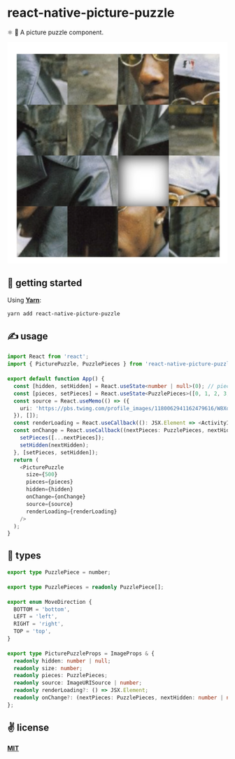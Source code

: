 # react-native-picture-puzzle
⚛️ 🧩  A picture puzzle component.

<p align="center">
  <img src="./public/logo.png"></img>
</p>


## 🚀 getting started

Using [**Yarn**](https://yarnpkg.com):

```sh
yarn add react-native-picture-puzzle
```

## ✍️ usage

```typescript
import React from 'react';
import { PicturePuzzle, PuzzlePieces } from 'react-native-picture-puzzle';

export default function App() {
  const [hidden, setHidden] = React.useState<number | null>(0); // piece to obscure
  const [pieces, setPieces] = React.useState<PuzzlePieces>([0, 1, 2, 3, 4, 5, 6, 7, 8]);
  const source = React.useMemo(() => ({
    uri: 'https://pbs.twimg.com/profile_images/1180062941162479616/W8XdhKTG_400x400.jpg',
  }), []);
  const renderLoading = React.useCallback((): JSX.Element => <ActivityIndicator />, []);
  const onChange = React.useCallback((nextPieces: PuzzlePieces, nextHidden: number | null): void => {
    setPieces([...nextPieces]);
    setHidden(nextHidden);
  }, [setPieces, setHidden]);
  return (
    <PicturePuzzle
      size={500}
      pieces={pieces}
      hidden={hidden}
      onChange={onChange}
      source={source}
      renderLoading={renderLoading}
    />
  );
}
```

## 🦄 types

```typescript
export type PuzzlePiece = number;

export type PuzzlePieces = readonly PuzzlePiece[];

export enum MoveDirection {
  BOTTOM = 'bottom',
  LEFT = 'left',
  RIGHT = 'right',
  TOP = 'top',
}

export type PicturePuzzleProps = ImageProps & {
  readonly hidden: number | null;
  readonly size: number;
  readonly pieces: PuzzlePieces;
  readonly source: ImageURISource | number;
  readonly renderLoading?: () => JSX.Element;
  readonly onChange?: (nextPieces: PuzzlePieces, nextHidden: number | null) => void;
};
```

## ✌️ license
[**MIT**](./LICENSE)
